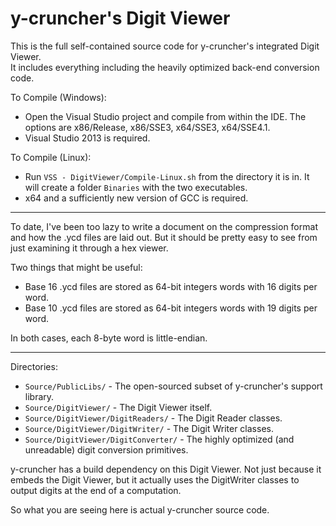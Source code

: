 y-cruncher's Digit Viewer
===========

This is the full self-contained source code for y-cruncher's integrated Digit Viewer.<br>
It includes everything including the heavily optimized back-end conversion code.

To Compile (Windows):
 - Open the Visual Studio project and compile from within the IDE. The options are x86/Release, x86/SSE3, x64/SSE3, x64/SSE4.1.
 - Visual Studio 2013 is required.

To Compile (Linux):
 - Run `VSS - DigitViewer/Compile-Linux.sh` from the directory it is in. It will create a folder `Binaries` with the two executables.
 - x64 and a sufficiently new version of GCC is required.

-----

To date, I've been too lazy to write a document on the compression format and how the .ycd files are laid out.
But it should be pretty easy to see from just examining it through a hex viewer.

Two things that might be useful:
 - Base 16 .ycd files are stored as 64-bit integers words with 16 digits per word.
 - Base 10 .ycd files are stored as 64-bit integers words with 19 digits per word.

In both cases, each 8-byte word is little-endian.

-----

Directories:

 - `Source/PublicLibs/` - The open-sourced subset of y-cruncher's support library.
 - `Source/DigitViewer/` - The Digit Viewer itself.
 - `Source/DigitViewer/DigitReaders/` - The Digit Reader classes.
 - `Source/DigitViewer/DigitWriter/` - The Digit Writer classes.
 - `Source/DigitViewer/DigitConverter/` - The highly optimized (and unreadable) digit conversion primitives.

y-cruncher has a build dependency on this Digit Viewer.
Not just because it embeds the Digit Viewer, but it actually uses the DigitWriter classes to output digits at the end of a computation.

So what you are seeing here is actual y-cruncher source code.
